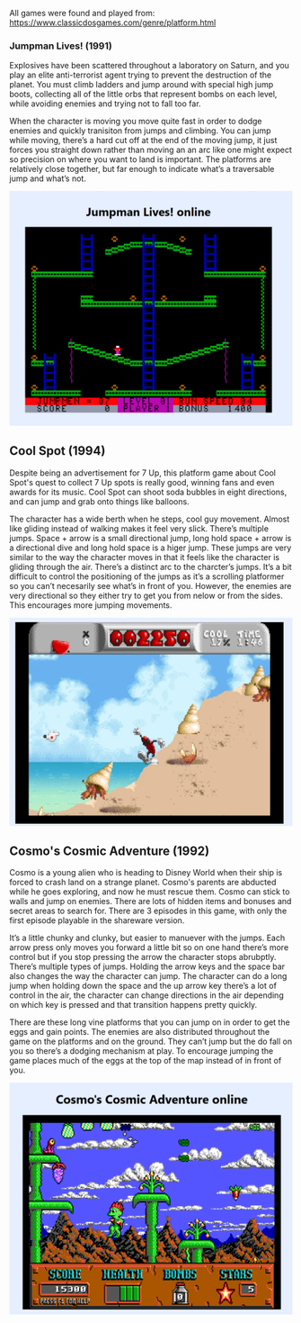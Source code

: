 

All games were found and played from: https://www.classicdosgames.com/genre/platform.html

### Jumpman Lives! (1991)

Explosives have been scattered throughout a laboratory on Saturn, and you play an elite anti-terrorist agent trying to prevent the destruction of the planet. You must climb ladders and jump around with special high jump boots, collecting all of the little orbs that represent bombs on each level, while avoiding enemies and trying not to fall too far. 

When the character is moving you move quite fast in order to dodge enemies and quickly tranisiton from jumps and climbing. You can jump while moving, there’s a hard cut off at the end of the moving jump, it just forces you straight down rather than moving an an arc like one might expect so precision on where you want to land is important. The platforms are relatively close together, but far enough to indicate what’s a traversable jump and what’s not. 

![Screenshot 2025-02-16 144631.png](platformer/Jumpman-Lives!.png)

## Cool Spot (1994)

Despite being an advertisement for 7 Up, this platform game about Cool Spot's quest to collect 7 Up spots is really good, winning fans and even awards for its music. Cool Spot can shoot soda bubbles in eight directions, and can jump and grab onto things like balloons.

The character has a wide berth when he steps, cool guy movement. Almost like gliding instead of walking makes it feel very slick. There’s multiple jumps. Space + arrow is a small directional jump, long hold space + arrow is a directional dive and long hold space is a higer jump. These jumps are very similar to the way the character moves in that it feels like the character is gliding through the air. There’s a distinct arc to the charcter’s jumps. It’s a bit difficult to control the positioning of the jumps as it’s a scrolling platformer so you can’t necesarily see what’s in front of you. However, the enemies are very directional so they either try to get you from nelow or from the sides. This encourages more jumping movements. 

![Screenshot 2025-02-16 153609.png](Cool-Spot.png)

## **Cosmo's Cosmic Adventure (1992)**

Cosmo is a young alien who is heading to Disney World when their ship is forced to crash land on a strange planet. Cosmo's parents are abducted while he goes exploring, and now he must rescue them. Cosmo can stick to walls and jump on enemies. There are lots of hidden items and bonuses and secret areas to search for. There are 3 episodes in this game, with only the first episode playable in the shareware version.

It’s a little chunky and clunky, but easier to manuever with the jumps. Each arrow press only moves you forward a little bit so on one hand there’s more control but if you stop pressing the arrow the character stops abrubptly. There’s multiple types of jumps. Holding the arrow keys and the space bar also changes the way the character can jump. The character can do a long jump when holding down the space and the up arrow key there’s a lot of control in the air, the character can change directions in the air depending on which key is pressed and that transition happens pretty quickly.

There are these long vine platforms that you can jump on in order to get the eggs and gain points. The enemies are also distributed throughout the game on the platforms and on the ground. They can’t jump but the do fall on you so there’s a dodging mechanism at play. To encourage jumping the game places much of the eggs at the top of the map instead of in front of you. 

![Screenshot 2025-02-16 161113.png](Cosmo's-Cosmic-Adventure.png)